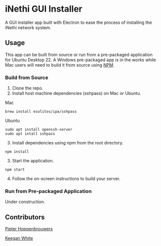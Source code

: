 # iNethi GUI Installer
A GUI installer app built with Electron to ease the process of installing the iNethi network system.

## Usage
This app can be built from source or run from a pre-packaged application for Ubuntu Desktop 22. A 
Windows pre-packaged app is in the works while Mac users will need to build it from source using
[NPM](https://www.npmjs.com/).

### Build from Source
1. Clone the repo.
2. Install host machine dependencies (sshpass) on Mac or Ubuntu.

Mac
```
brew install esolitos/ipa/sshpass
```
Ubuntu
```
sudo apt install openssh-server
sudo apt intall sshpass
```
3. Install dependencies using npm from the root directory.
```
npm install
```
3. Start the application.
```
npm start
```
4. Follow the on-screen instructions to build your server.

### Run from Pre-packaged Application
Under construction.

## Contributors
[Pieter Hoppenbrouwers](https://github.com/pieterhop)

[Keegan White](https://github.com/keeganwhite)